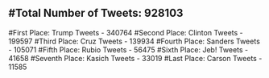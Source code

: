 #Total Number of Tweets: 928103 
---
#First Place: Trump Tweets - 340764
#Second Place: Clinton Tweets - 199597
#Third Place: Cruz Tweets - 139934
#Fourth Place: Sanders Tweets - 105071
#Fifth Place: Rubio Tweets - 56475
#Sixth Place: Jeb! Tweets - 41658
#Seventh Place: Kasich Tweets - 33019
#Last Place: Carson Tweets - 11585
